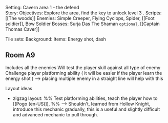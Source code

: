 Setting: Cavern area 1 - the defend  
Story: 
Objectives: Explore the area, find the key to unlock level 3 . 
Scripts: [[The woods]]
Enemies: Simple Creeper, Flying Cyclops, Spider, [[Foot soldier]], Bow Soldier
Bosses: Surja Das The Shaman `optional`, [[Captain Thomas Caver]]

Tile sets: 
Background: 
Items: Energy shot, dash

## Room A9

Includes all the enemies
Will test the player skill against all type of enemy 
Challenge player platforming ability ( it will be easier if the player learn the energy shot ) --> placing multiple enemy in a straight line will help with this 

Layout ideas 
* zigzag layout: %% Test platforming abilities, teach the player how to [[Pogo (en-US)]],  %% --> Shouldn't, learned from Hollow Knight, introduce this mechanic gradually, this is a useful and slightly difficult and advanced mechanic to pull through. 

